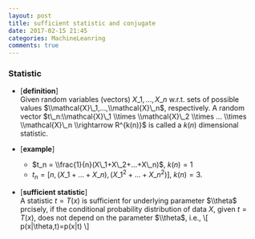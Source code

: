```yaml
---
layout: post
title: sufficient statistic and conjugate
date: 2017-02-15 21:45
categories: MachineLeanring
comments: true
---
```


### Statistic ###
- [**definition**]  
    Given random variables (vectors) $X\_1,...,X\_n$ w.r.t. sets of possible values $\\mathcal{X}\_1,...,\\mathcal{X}\_n$, respectively. A random vector $t\_n:\\mathcal{X}\_1 \\times \\mathcal{X}\_2 \\times ... \\times \\mathcal{X}\_n \\rightarrow R^{k(n)}$ is called a $k(n)$ dimensional statistic.

- [**example**]  
    + $t_n = \\frac{1}{n}(X\_1+X\_2+...+X\_n)$, $k(n)=1$
    + $t_n = [n,(X\_1+...+X\_n),(X\_1^2+...+X\_n^2)]$, $k(n)=3$.
    
- [**sufficient statistic**]  
    A statistic $t=T(x)$ is sufficient for underlying parameter $\\theta$ prcisely, if the conditional probability distribution of data $X$, given $t=T(x)$, does not depend on the parameter $\\theta$, i.e.,
    \\[
        p(x|\\theta,t)=p(x|t)
    \\]